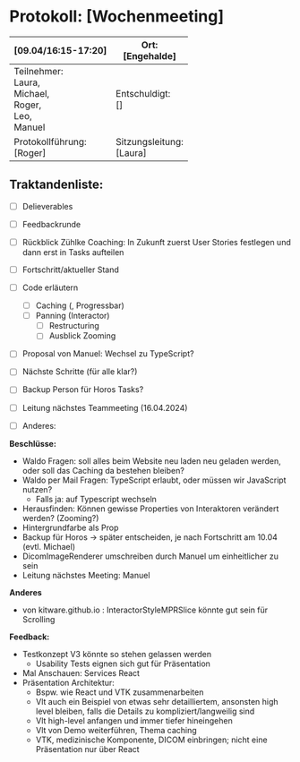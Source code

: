 # Protokoll: [Wochenmeeting]

| [09.04/16:15-17:20]                    | Ort: <br />[Engehalde]                       |
| ---------------------------------- | -------------------------------- |
| Teilnehmer:<br />Laura,<br />Michael,<br />Roger,<br />Leo,<br />Manuel | Entschuldigt:<br />[]            |
| Protokollführung:<br />[Roger]          | Sitzungsleitung:<br />[Laura] |

## Traktandenliste:

* [ ] Delieverables
* [ ] Feedbackrunde
* [ ] Rückblick Zühlke Coaching: In Zukunft zuerst User Stories festlegen und dann erst in Tasks aufteilen
* [ ] Fortschritt/aktueller Stand

* [ ] Code erläutern
  * [ ] Caching (, Progressbar)
  * [ ] Panning (Interactor)
    * [ ] Restructuring
    * [ ] Ausblick Zooming

* [ ] Proposal von Manuel: Wechsel zu TypeScript?

* [ ] Nächste Schritte (für alle klar?)
* [ ] Backup Person für Horos Tasks?
      
* [ ] Leitung nächstes Teammeeting (16.04.2024)

* [ ] Anderes: 

**Beschlüsse:**
* Waldo Fragen: soll alles beim Website neu laden neu geladen werden, oder soll das Caching da bestehen bleiben?
* Waldo per Mail Fragen: TypeScript erlaubt, oder müssen wir JavaScript nutzen?
  * Falls ja: auf Typescript wechseln
* Herausfinden: Können gewisse Properties von Interaktoren verändert werden? (Zooming?)
* Hintergrundfarbe als Prop
* Backup für Horos -> später entscheiden, je nach Fortschritt am 10.04 (evtl. Michael)
* DicomImageRenderer umschreiben durch Manuel um einheitlicher zu sein
* Leitung nächstes Meeting: Manuel

**Anderes**
* von kitware.github.io : InteractorStyleMPRSlice könnte gut sein für Scrolling

**Feedback:**
* Testkonzept V3 könnte so stehen gelassen werden
  * Usability Tests eignen sich gut für Präsentation
* Mal Anschauen: Services React
* Präsentation Architektur:
  * Bspw. wie React und VTK zusammenarbeiten
  * Vlt auch ein Beispiel von etwas sehr detailliertem, ansonsten high level bleiben, falls die Details zu kompliziert/langweilig sind
  * Vlt high-level anfangen und immer tiefer hineingehen
  * Vlt von Demo weiterführen, Thema caching
  * VTK, medizinische Komponente, DICOM einbringen; nicht eine Präsentation nur über React
